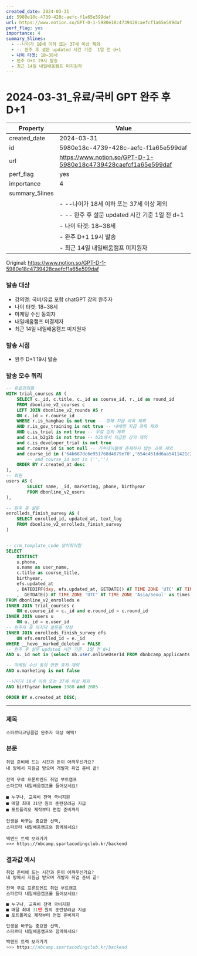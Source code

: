 ```yaml
---
created_date: 2024-03-31
id: 5980e18c-4739-428c-aefc-f1a65e599daf
url: https://www.notion.so/GPT-D-1-5980e18c4739428caefcf1a65e599daf
perf_flag: yes
importance: 4
summary_5lines:
  - --나이가 18세 이하 또는 37세 이상 제외
  - -- 완주 후 설문 updated 시간 기준  1일 전 d+1
  - 나이 타겟: 18~38세
  - 완주 D+1 19시 발송
  - 최근 14일 내일배움캠프 미지원자
---
```


# 2024-03-31_유료/국비 GPT 완주 후 D+1

| Property | Value |
| --- | --- |
| created_date | 2024-03-31 |
| id | 5980e18c-4739-428c-aefc-f1a65e599daf |
| url | https://www.notion.so/GPT-D-1-5980e18c4739428caefcf1a65e599daf |
| perf_flag | yes |
| importance | 4 |
| summary_5lines | |
|  | - --나이가 18세 이하 또는 37세 이상 제외 |
|  | - -- 완주 후 설문 updated 시간 기준  1일 전 d+1 |
|  | - 나이 타겟: 18~38세 |
|  | - 완주 D+1 19시 발송 |
|  | - 최근 14일 내일배움캠프 미지원자 |

Original: https://www.notion.so/GPT-D-1-5980e18c4739428caefcf1a65e599daf

### 발송 대상
- 강의명: 국비/유료 포함 chatGPT 강의 완주자 
- 나이 타겟: 18~38세
- 마케팅 수신 동의자
- 내일배움캠프 미결제자
- 최근 14일 내일배움캠프 미지원자

### 발송 시점
- 완주 D+1 19시 발송

### 발송 모수 쿼리
```sql
-- 유료강의들
WITH trial_courses AS (
    SELECT c._id, c.title, c._id as course_id, r._id as round_id 
    FROM dbonline_v2_courses c
    LEFT JOIN dbonline_v2_rounds AS r
    ON c._id = r.course_id 
    WHERE r.is_hanghae is not true -- 항해 지급 과목 제외
    AND r.is_gov_training is not true -- 내배캠 지급 과목 제외 
    AND c.is_trial is not true -- 무료 강의 제외
    and c.is_b2g2b is not true -- b2b에서 지급한 강의 제외
    and c.is_developer_trial is not true 
    and r.course_id is not null -- 기수테이블에 존재하지 않는 과목 제외 
    and course_id in ('64b687dc6e951768d4879e70','654c451dd6aa5411421c298e') 
        -- and course_id not in ('','') 
    ORDER BY r.created_at desc
),
-- 회원
users AS (
        SELECT name, _id, marketing, phone, birthyear
        FROM dbonline_v2_users
),

-- 완주 후 설문
enrolleds_finish_survey AS (
    SELECT enrolled_id, updated_at, text_log
    FROM dbonline_v2_enrolleds_finish_survey
)


-- crm_template_code 넣어줘야함
SELECT 
    DISTINCT 
    u.phone, 
    u.name as user_name, 
    c.title as course_title,
    birthyear,
    efs.updated_at
    , DATEDIFF(day, efs.updated_at, GETDATE() AT TIME ZONE 'UTC' AT TIME ZONE 'Asia/Seoul')
    ,  GETDATE() AT TIME ZONE 'UTC' AT TIME ZONE 'Asia/Seoul' as times 
FROM dbonline_v2_enrolleds e
INNER JOIN trial_courses c 
    ON e.course_id = c._id and e.round_id = c.round_id
INNER JOIN users u
    ON u._id = e.user_id 
-- 완주자 중 마지막 설문을 작성
INNER JOIN enrolleds_finish_survey efs
    ON efs.enrolled_id = e._id
WHERE __hevo__marked_deleted = FALSE
-- 완주 후 설문 updated 시간 기준  1일 전 d+1
AND u._id not in (select nb.user.onlineUserId FROM dbnbcamp_applicants nb)

-- 마케팅 수신 동의 안한 유저 제외 
AND u.marketing is not false

--나이가 18세 이하 또는 37세 이상 제외
AND birthyear between 1988 and 2005

ORDER BY e.created_at DESC;
```

---

### 제목
```plain text
스파르타코딩클럽 완주자 대상 혜택!
```

### 본문
```plain text
취업 준비에 드는 시간과 돈이 아까우신가요?
내 방에서 지원금 받으며 개발자 취업 준비 끝!

전액 무료 프론트엔드 취업 부트캠프
스파르타 내일배움캠프를 들어보세요! 

■ 누구나, 교육비 전액 국비지원
■ 매달 최대 31만 원의 훈련장려금 지급
■ 포트폴리오 제작부터 면접 준비까지

인생을 바꾸는 중요한 선택,
스파르타 내일배움캠프와 함께하세요!

백엔드 트랙 보러가기
>>> https://nbcamp.spartacodingclub.kr/backend
```

### 결과값 예시
```javascript
취업 준비에 드는 시간과 돈이 아까우신가요?
내 방에서 지원금 받으며 개발자 취업 준비 끝!

전액 무료 프론트엔드 취업 부트캠프
스파르타 내일배움캠프를 들어보세요! 

■ 누구나, 교육비 전액 국비지원
■ 매달 최대 31만 원의 훈련장려금 지급
■ 포트폴리오 제작부터 면접 준비까지

인생을 바꾸는 중요한 선택,
스파르타 내일배움캠프와 함께하세요!

백엔드 트랙 보러가기
>>> https://nbcamp.spartacodingclub.kr/backend
```

